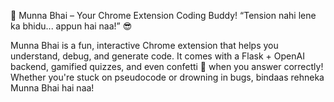 🚀 Munna Bhai – Your Chrome Extension Coding Buddy!
“Tension nahi lene ka bhidu... appun hai naa!” 😎

Munna Bhai is a fun, interactive Chrome extension that helps you understand, debug, and generate code. It comes with a Flask + OpenAI backend, gamified quizzes, and even confetti 🎉 when you answer correctly! Whether you're stuck on pseudocode or drowning in bugs, bindaas rehneka Munna Bhai hai naa!
